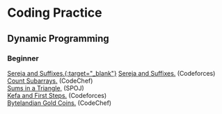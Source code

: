 # Coding Practice

## Dynamic Programming

###  Beginner

[Sereja and Suffixes.{:target="_blank"}](http://codeforces.com/problemset/problem/368/B)
<a href="http://codeforces.com/problemset/problem/368/B" target="_blank">Sereja and Suffixes.</a> (Codeforces)<br>
<a href="https://www.codechef.com/problems/SUBINC" target="_blank">Count Subarrays.</a> (CodeChef)<br>
<a href="http://www.spoj.com/problems/SUMITR/" target="_blank">Sums in a Triangle,</a> (SPOJ)<br>
<a href="http://codeforces.com/problemset/problem/580/A" target="_blank">Kefa and First Steps.</a> (Codeforces)<br>
<a href="https://www.codechef.com/problems/COINS" target="_blank">Bytelandian Gold Coins.</a> (CodeChef)<br>

